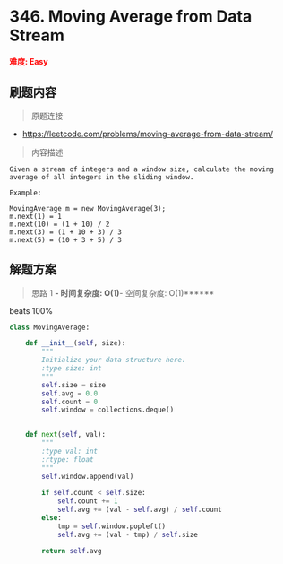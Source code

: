 # 346. Moving Average from Data Stream

**<font color=red>难度: Easy</font>**

## 刷题内容

> 原题连接

* https://leetcode.com/problems/moving-average-from-data-stream/

> 内容描述

```
Given a stream of integers and a window size, calculate the moving average of all integers in the sliding window.

Example:

MovingAverage m = new MovingAverage(3);
m.next(1) = 1
m.next(10) = (1 + 10) / 2
m.next(3) = (1 + 10 + 3) / 3
m.next(5) = (10 + 3 + 5) / 3
```

## 解题方案

> 思路 1
******- 时间复杂度: O(1)******- 空间复杂度: O(1)******


beats 100%

```python
class MovingAverage:

    def __init__(self, size):
        """
        Initialize your data structure here.
        :type size: int
        """
        self.size = size
        self.avg = 0.0
        self.count = 0
        self.window = collections.deque()
        

    def next(self, val):
        """
        :type val: int
        :rtype: float
        """
        self.window.append(val)
        
        if self.count < self.size:
            self.count += 1
            self.avg += (val - self.avg) / self.count
        else:
            tmp = self.window.popleft()
            self.avg += (val - tmp) / self.size
            
        return self.avg
```
